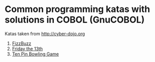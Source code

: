 # Common programming katas with solutions in COBOL (GnuCOBOL)

Katas taken from http://cyber-dojo.org

1. [FizzBuzz](tree/master/COBOL-FizzBuzz)
1. [Friday the 13th](tree/master/COBOL-Friday-The-13th)
1. [Ten Pin Bowling Game](tree/master/COBOL-Ten-Pin-Bowling-Game)

